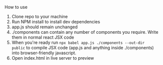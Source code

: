 How to use

1. Clone repo to your machine
2. Run NPM install to install dev dependencies
3. app.js should remain unchanged
4. ./components can contain any number of components you require. Write them in normal react JSX code
5. When you're ready run `npx babel app.js ./components --out-dir public` to compile JSX code (app.js and anything inside ./components) into browser-friendly javascript.
6. Open index.html in live server to preview